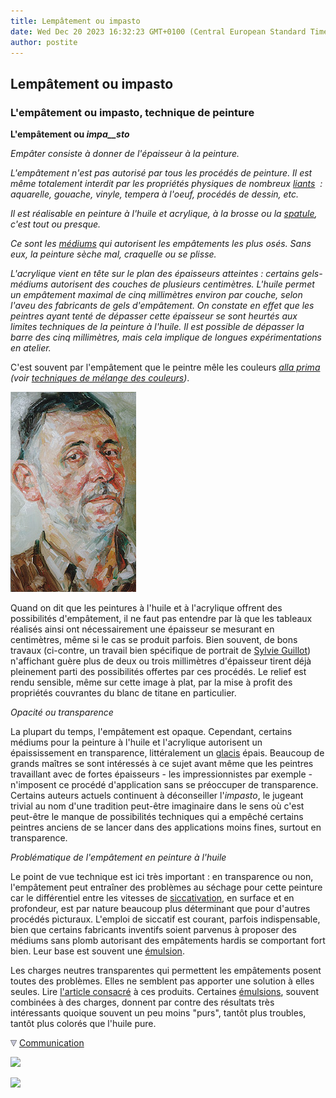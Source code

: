```yaml
---
title: Lempâtement ou impasto
date: Wed Dec 20 2023 16:32:23 GMT+0100 (Central European Standard Time)
author: postite
---
```


## Lempâtement ou impasto
### L'empâtement ou impasto, technique de peinture
 **L'empâtement ou _impa__sto_**

_Empâter consiste à donner de l'épaisseur à la peinture._

_L'empâtement n'est pas autorisé par tous les procédés de peinture. Il est même totalement interdit par les propriétés physiques de nombreux [liants](liants.html)  : aquarelle, gouache, vinyle, tempera à l'oeuf, procédés de dessin, etc._

_Il est réalisable en peinture à l'huile et acrylique, à la brosse ou la [spatule](couteauouspatule.html), c'est tout ou presque._

_Ce sont les [médiums](mediumsetvernis.html) qui autorisent les empâtements les plus osés. Sans eux, la peinture sèche mal, craquelle ou se plisse._

_L'acrylique vient en tête sur le plan des épaisseurs atteintes : certains gels-médiums autorisent des couches de plusieurs centimètres. L'huile permet un empâtement maximal de cinq millimètres environ par couche, selon l'aveu des fabricants de gels d'empâtement. On constate en effet que les peintres ayant tenté de dépasser cette épaisseur se sont heurtés aux limites techniques de la peinture à l'huile. Il est possible de dépasser la barre des cinq millimètres, mais cela implique de longues expérimentations en atelier._

C'est souvent par l'empâtement que le peintre mêle les couleurs _[alla prima](p.html#primaallaprima) (voir [techniques de mélange des couleurs](techmelangecouleurs.html))_.

[![](images/sylviehuile010vw.jpg)](quinoussommes.html#sylvieguillot)

Quand on dit que les peintures à l'huile et à l'acrylique offrent des possibilités d'empâtement, il ne faut pas entendre par là que les tableaux réalisés ainsi ont nécessairement une épaisseur se mesurant en centimètres, même si le cas se produit parfois. Bien souvent, de bons travaux (ci-contre, un travail bien spécifique de portrait de [Sylvie Guillot](quinoussommes.html#sylvieguillot)) n'affichant guère plus de deux ou trois millimètres d'épaisseur tirent déjà pleinement parti des possibilités offertes par ces procédés. Le relief est rendu sensible, même sur cette image à plat, par la mise à profit des propriétés couvrantes du blanc de titane en particulier.

_Opacité ou transparence_

La plupart du temps, l'empâtement est opaque. Cependant, certains médiums pour la peinture à l'huile et l'acrylique autorisent un épaississement en transparence, littéralement un [glacis](glacis.html) épais. Beaucoup de grands maîtres se sont intéressés à ce sujet avant même que les peintres travaillant avec de fortes épaisseurs - les impressionnistes par exemple - n'imposent ce procédé d'application sans se préoccuper de transparence. Certains auteurs actuels continuent à déconseiller l'_impasto_, le jugeant trivial au nom d'une tradition peut-être imaginaire dans le sens où c'est peut-être le manque de possibilités techniques qui a empêché certains peintres anciens de se lancer dans des applications moins fines, surtout en transparence.

_Problématique de l'empâtement en peinture à l'huile_

Le point de vue technique est ici très important : en transparence ou non, l'empâtement peut entraîner des problèmes au séchage pour cette peinture car le différentiel entre les vitesses de [siccativation](sechagesiccativation.html), en surface et en profondeur, est par nature beaucoup plus déterminant que pour d'autres procédés picturaux. L'emploi de siccatif est courant, parfois indispensable, bien que certains fabricants inventifs soient parvenus à proposer des médiums sans plomb autorisant des empâtements hardis se comportant fort bien. Leur base est souvent une [émulsion](liantsemulsions.html).

Les charges neutres transparentes qui permettent les empâtements posent toutes des problèmes. Elles ne semblent pas apporter une solution à elles seules. Lire [l'article consacré](chargesincolores.html) à ces produits. Certaines [émulsions](mediumhuilemethylcell.html), souvent combinées à des charges, donnent par contre des résultats très intéressants quoique souvent un peu moins "purs", tantôt plus troubles, tantôt plus colorés que l'huile pure.



![](images/flechebas.gif) [Communication](http://www.artrealite.com/annonceurs.htm) 

[![](https://cbonvin.fr/sites/regie.artrealite.com/visuels/campagne1.png)](index-2.html#20131014)

![](https://cbonvin.fr/sites/regie.artrealite.com/visuels/campagne2.png)